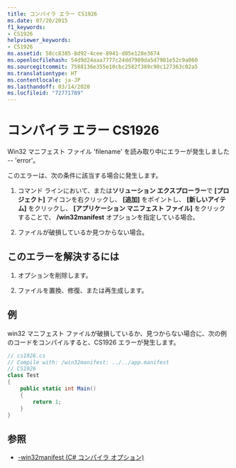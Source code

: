 ```yaml
---
title: コンパイラ エラー CS1926
ms.date: 07/20/2015
f1_keywords:
- CS1926
helpviewer_keywords:
- CS1926
ms.assetid: 58cc8385-8d92-4cee-8941-d05e128e3674
ms.openlocfilehash: 54d9d24aaa7777c24dd7989da5d7981e52c9a060
ms.sourcegitcommit: 7588136e355e10cbc2582f389c90c127363c02a5
ms.translationtype: HT
ms.contentlocale: ja-JP
ms.lasthandoff: 03/14/2020
ms.locfileid: "72771789"
---
```

# <a name="compiler-error-cs1926"></a>コンパイラ エラー CS1926

Win32 マニフェスト ファイル 'filename' を読み取り中にエラーが発生しました -- 'error'。  
  
 このエラーは、次の条件に該当する場合に発生します。  
  
1. コマンド ラインにおいて、または**ソリューション エクスプローラー**で **[プロジェクト]** アイコンを右クリックし、 **[追加]** をポイントし、 **[新しいアイテム]** をクリックし、 **[アプリケーション マニフェスト ファイル]** をクリックすることで、 **/win32manifest** オプションを指定している場合。  
  
2. ファイルが破損しているか見つからない場合。  
  
## <a name="to-correct-this-error"></a>このエラーを解決するには  
  
1. オプションを削除します。  
  
2. ファイルを置換、修復、または再生成します。  
  
## <a name="example"></a>例

 win32 マニフェスト ファイルが破損しているか、見つからない場合に、次の例のコードをコンパイルすると、CS1926 エラーが発生します。  

```csharp
// cs1926.cs  
// Compile with: /win32manifest: ../../app.manifest  
// CS1926  
class Test  
{  
    public static int Main()  
    {  
        return 1;  
    }  
}
```

## <a name="see-also"></a>参照

- [-win32manifest (C# コンパイラ オプション)](../compiler-options/win32manifest-compiler-option.md)
